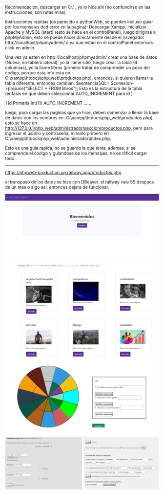 Recomendacion, descargar en C:/ , yo lo hice ahi (no confundirse en las instrucciones, son rutas mias).

Instrucciones rapidas (es parecido a pythonWeb, se pueden incluso guiar por los mensajes ded error en la pagina): Descargar Xampp, inicializar Apache y MySQL (start) (esto se hace en el controlPanel), luego dirigirse a phpMyAdmin, esto se puede hacer directamente desde el navegador http://localhost/phpmyadmin/ o ya que estan en el controlPanel entonces click en admin.

Una vez ya esten en http://localhost/phpmyadmin/ crear una base de datos (Nueva, en tablero lateral), yo la llame sitio, luego crear la tabla (4 columnas), yo la llame libros (primero tratar de comprender un poco del codigo, porque esta info esta en : C:\xampp\htdocs\php_web\productos.php), entonces, si quieren llamar la tabla diferente, entonces cambian: $sentenciaSQL= $conexion->prepare("SELECT * FROM libros"); Esta es la estructura de la tabla (enfasis en que deben seleccionar AUTO_INCREMENT para id )

1 id Primaria int(11) AUTO_INCREMENT ......

luego, para cargar las paginas que yo hice, deben comenzar a llenar la base de datos con los nombres en: C:\xampp\htdocs\php_web\productos.php), esto se hace en http://127.0.0.1/php_web/administrador/seccion/productos.php, pero para ingresar el usiario y contraseña, mirenlo primero en C:\xampp\htdocs\php_web\administrador\index.php.

Esto es una guia rapida, no se guardo la que tenia, ademas, si se comprende el codigo y guiandose de los mensajes, no es dificil cargar todo..



--------
https://phpweb-production.up.railway.app/productos.php

el transpaso de los datos se hizo con DBeaver. el railway vale 5$ despues de un mes o algo asi, entonces dejara de funcionar.


![Guía](img/guia_224.png)
![Guía](img/guia_225.png)
![Guía](img/guia_226.png)
![Guía](img/guia_227.png)